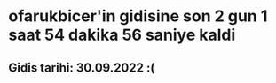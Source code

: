 # ofarukbicer'in gidisine son 2 gun 1 saat 54 dakika 56 saniye kaldi

## Gidis tarihi: 30.09.2022 :(